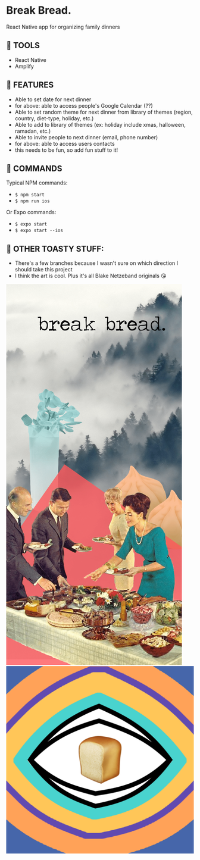 # Break Bread.
React Native app for organizing family dinners

## 🍞 TOOLS
* React Native
* Amplify

## 🍞 FEATURES
* Able to set date for next dinner
* for above: able to access people's Google Calendar (??)
* Able to set random theme for next dinner from library of themes (region, country, diet-type, holiday, etc.)
* Able to add to library of themes (ex: holiday include xmas, halloween, ramadan, etc.)
* Able to invite people to next dinner (email, phone number)
* for above: able to access users contacts
* this needs to be fun, so add fun stuff to it!

## 🍞 COMMANDS
Typical NPM commands:
* `$ npm start`
* `$ npm run ios`

Or Expo commands:
* `$ expo start`
* `$ expo start --ios`

## 🍞 OTHER TOASTY STUFF:
* There's a few branches because I wasn't sure on which direction I should take this project
* I think the art is cool. Plus it's all Blake Netzeband originals 😘

![alt text][splash]
![alt text][icon]

[splash]: https://raw.githubusercontent.com/blakeface/break-bread/master/assets/images/splash.png "Splash page"
[icon]: https://raw.githubusercontent.com/blakeface/break-bread/master/assets/images/icon.png "icon"
